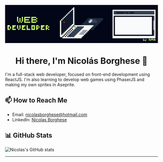 <div>
    <picture>
        <a href="https://github.com/NicolasBorghese">
            <img src="https://github.com/NicolasBorghese/RepositorioDeImagenes/blob/main/perfil_github/banner_web_developer_2Resized.gif"/>
        </a>
    </picture>
</div>

<div align="center">
    
# Hi there, I'm Nicolás Borghese 👋

</div>

I'm a full-stack web developer, focused on front-end development using ReactJS. I'm also learning to develop web games using PhaserJS and making my own sprites in Aseprite.

## 📫 How to Reach Me
- Email: nicolasborghese@hotmail.com
- LinkedIn: [Nicolas Borghese](https://linkedin.com/in/nicolas-borghese)

## 📊 GitHub Stats
![Nicolas's GitHub stats](https://github-readme-stats.vercel.app/api?username=NicolasBorghese&show_icons=true&theme=radical)

---

